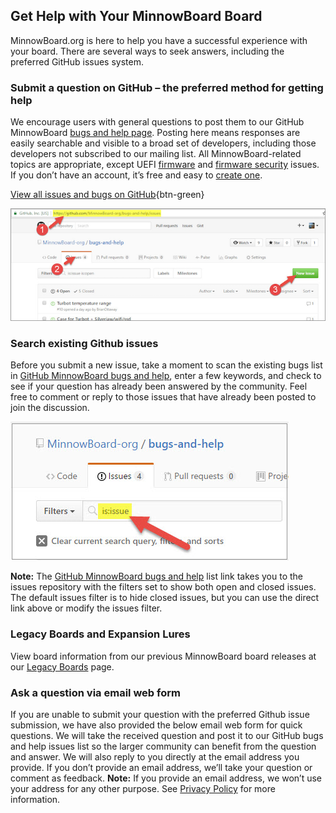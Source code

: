 ## Get Help with Your MinnowBoard Board

MinnowBoard.org is here to help you have a successful experience with your board.
There are several ways to seek answers, including the preferred GitHub issues system.

### Submit a question on GitHub – the preferred method for getting help

We encourage users with general questions to post them to our GitHub MinnowBoard
[bugs and help page](https://github.com/MinnowBoard-org/bugs-and-help/issues?utf8=%E2%9C%93&q=).
Posting here means responses are easily searchable and visible
to a broad set of developers, including those developers not subscribed to our mailing
list. All MinnowBoard-related topics are appropriate, except UEFI [firmware](https://github.com/tianocore/tianocore.github.io/wiki/Reporting-Issues) and
[firmware security](https://github.com/tianocore/tianocore.github.io/wiki/Reporting-Security-Issues) issues.
If you don’t have an account, it’s free and easy to [create one](https://github.com/join?source=header-home).   

[View all issues and bugs on GitHub](https://github.com/MinnowBoard-org/bugs-and-help/issues?utf8=%E2%9C%93&q=){btn-green}


![GitHub Help](pages/help-page/get-help.png)

### Search existing Github issues

Before you submit a new issue, take a moment to scan the existing bugs list in [GitHub MinnowBoard bugs and help](https://github.com/MinnowBoard-org/bugs-and-help/issues?utf8=%E2%9C%93&q=is%3Aissue),
enter a few keywords, and check to see if your question has already been answered by
the community. Feel free to comment or reply to those issues that have already been
posted to join the discussion.

![GitHub Search](pages/help-page/get-help2.png)

**Note:** The [GitHub MinnowBoard bugs and help](https://github.com/MinnowBoard-org/bugs-and-help/issues?utf8=%E2%9C%93&q=is%3Aissue)
list link takes you to the issues repository with the filters set to show both
open and closed issues. The default issues filter is
to hide closed issues, but you can use the direct link above or modify the issues
filter.

### Legacy Boards and Expansion Lures
View board information from our previous MinnowBoard board releases at our [Legacy Boards](legacy-boards) page.

### Ask a question via email web form

If you are unable to submit your question with the preferred Github issue submission,
we have also provided the below email web form for quick questions. We will take the
received question and post it to our GitHub bugs and help issues list so the larger
community can benefit from the question and answer. We will also reply to you directly
at the email address you provide. If you don’t provide an email address, we’ll take your
question or comment as feedback. **Note:** If you provide an email address, we won’t use
your address for any other purpose. See [Privacy Policy](/privacy-policy) for more information.
